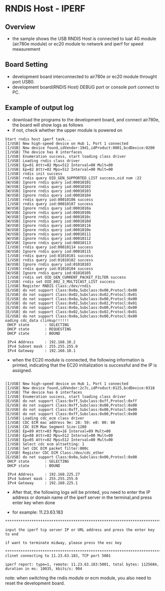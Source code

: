 # RNDIS Host - IPERF

## Overview

- the sample shows the USB RNDIS Host is connected to luat 4G module (air780e module) or ec20 module to network and iperf for speed measurement


## Board Setting

- development board interconnected to air780e or ec20 module throught port USB0.
- development board(RNDIS Host) DEBUG port or console port connect to PC.

## Example of output log

- download the programs to the development board, and connect air780e, the board will show logs as follows
- if not, check whether the upper module is powered on

```console
Start rndis host iperf task...
[I/USB] New high-speed device on Hub 1, Port 1 connected
[I/USB] New device found,idVendor:19d1,idProduct:0001,bcdDevice:0200
[I/USB] The device has 8 interfaces
[I/USB] Enumeration success, start loading class driver
[I/USB] Loading rndis class driver
[I/USB] Ep=01 Attr=02 Mps=512 Interval=00 Mult=00
[I/USB] Ep=82 Attr=02 Mps=512 Interval=00 Mult=00
[I/USB] rndis init success
[I/USB] rndis query OID_GEN_SUPPORTED_LIST success,oid num :22
[W/USB] Ignore rndis query iod:00010101
[W/USB] Ignore rndis query iod:00010102
[W/USB] Ignore rndis query iod:00010103
[W/USB] Ignore rndis query iod:00010104
[I/USB] rndis query iod:00010106 success
[I/USB] rndis query iod:00010107 success
[W/USB] Ignore rndis query iod:0001010a
[W/USB] Ignore rndis query iod:0001010b
[W/USB] Ignore rndis query iod:0001010c
[W/USB] Ignore rndis query iod:0001010d
[W/USB] Ignore rndis query iod:00010116
[W/USB] Ignore rndis query iod:0001010e
[W/USB] Ignore rndis query iod:00010111
[W/USB] Ignore rndis query iod:00010112
[W/USB] Ignore rndis query iod:00010113
[I/USB] rndis query iod:00010114 success
[W/USB] Ignore rndis query iod:00010115
[I/USB] rndis query iod:01010101 success
[I/USB] rndis query iod:01010102 success
[W/USB] Ignore rndis query iod:01010103
[I/USB] rndis query iod:01010104 success
[W/USB] Ignore rndis query iod:01010105
[I/USB] rndis set OID_GEN_CURRENT_PACKET_FILTER success
[I/USB] rndis set OID_802_3_MULTICAST_LIST success
[I/USB] Register RNDIS Class:/dev/rndis
[E/USB] do not support Class:0x0a,Subclass:0x00,Protocl:0x00
[E/USB] do not support Class:0x02,Subclass:0x02,Protocl:0x01
[E/USB] do not support Class:0x0a,Subclass:0x00,Protocl:0x00
[E/USB] do not support Class:0x02,Subclass:0x02,Protocl:0x01
[E/USB] do not support Class:0x0a,Subclass:0x00,Protocl:0x00
[E/USB] do not support Class:0x02,Subclass:0x02,Protocl:0x01
[E/USB] do not support Class:0x0a,Subclass:0x00,Protocl:0x00
oading cdc_data clinkup!!!!!!
 DHCP state       : SELECTING
 DHCP state       : REQUESTING
 DHCP state       : BOUND

 IPv4 Address     : 192.168.10.2
 IPv4 Subnet mask : 255.255.255.0
 IPv4 Gateway     : 192.168.10.1

```

- when the EC20 module is connected, the following information is printed, indicating that the EC20 initialization is successful and the IP is assigned.

```console

[I/USB] New high-speed device on Hub 1, Port 1 connected
[I/USB] New device found,idVendor:2c7c,idProduct:0125,bcdDevice:0318
[I/USB] The device has 6 interfaces
[I/USB] Enumeration success, start loading class driver
[E/USB] do not support Class:0xff,Subclass:0xff,Protocl:0xff
[E/USB] do not support Class:0xff,Subclass:0x00,Protocl:0x00
[E/USB] do not support Class:0xff,Subclass:0x00,Protocl:0x00
[E/USB] do not support Class:0xff,Subclass:0x00,Protocl:0x00
[I/USB] Loading cdc_ecm class driver
[I/USB] CDC ECM mac address 9e: 28: 59: e0: 00: 00
[I/USB] CDC ECM Max Segment Size:1280
[I/USB] Ep=89 Attr=03 Mps=16 Interval=09 Mult=00
[I/USB] Ep=88 Attr=02 Mps=512 Interval=00 Mult=00
[I/USB] Ep=05 Attr=02 Mps=512 Interval=00 Mult=00
[I/USB] Select cdc ecm altsetting: 1
[I/USB] Set CDC ECM packet filter:000c
[I/USB] Register CDC ECM Class:/dev/cdc_ether
[E/USB] do not support Class:0x0a,Subclass:0x00,Protocl:0x00
 DHCP state       : SELECTING
 DHCP state       : BOUND

 IPv4 Address     : 192.168.225.27
 IPv4 Subnet mask : 255.255.255.0
 IPv4 Gateway     : 192.168.225.1

```

- After that, the following logs will be printed, you need to enter the IP address or domain name of the iperf server in the terminal,and press enter key when done

- for example: 11.23.63.183

```console
*********************************************************************************

input the iperf tcp server IP or URL address and press the enter key to end

if want to terminate midway, please press the esc key

*********************************************************************************
clinet connecting to 11.23.63.183, TCP port 5001

iperf report: type=1, remote: 11.23.63.183:5001, total bytes: 1125684, duration in ms: 10035, kbits/s: 904

```

note: when switching the rndis module or ecm module, you also need to reset the development board.
